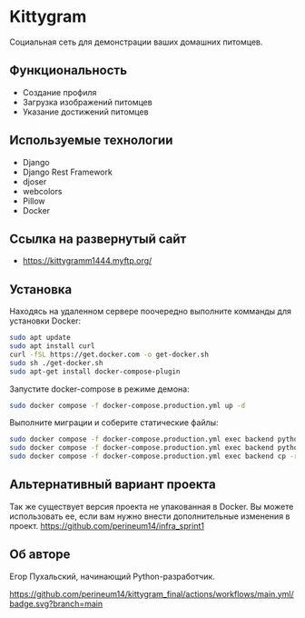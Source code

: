 # Kittygram

 Социальная сеть для демонстрации ваших домашних питомцев.

## Функциональность
 - Создание профиля
 - Загрузка изображений питомцев
 - Указание достижений питомцев

## Используемые технологии
 - Django
 - Django Rest Framework
 - djoser
 - webcolors
 - Pillow
 - Docker

 ## Ссылка на развернутый сайт
 - https://kittygramm1444.myftp.org/

 ## Установка

 Находясь на удаленном сервере поочередно выполните комманды для установки Docker:
```sh
sudo apt update
sudo apt install curl
curl -fSL https://get.docker.com -o get-docker.sh
sudo sh ./get-docker.sh
sudo apt-get install docker-compose-plugin 
```

Запустите docker-compose в режиме демона:
```sh
sudo docker compose -f docker-compose.production.yml up -d 
```

Выполните миграции и соберите статические файлы:
```sh
sudo docker compose -f docker-compose.production.yml exec backend python manage.py migrate
sudo docker compose -f docker-compose.production.yml exec backend python manage.py collectstatic
sudo docker compose -f docker-compose.production.yml exec backend cp -r /app/collected_static/. /backend_static/static/
```

## Альтернативный вариант проекта
Так же существует версия проекта не упакованная в Docker. Вы можете использовать ее, если вам нужно внести дополнительные изменения в проект.
https://github.com/perineum14/infra_sprint1

## Об авторе 
Егор Пухальский, начинающий Python-разработчик.

https://github.com/perineum14/kittygram_final/actions/workflows/main.yml/badge.svg?branch=main
